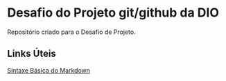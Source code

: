 # Desafio do Projeto git/github da DIO
Repositório criado para o Desafio de Projeto.
## Links Úteis
[Sintaxe Básica do Markdown](https://www.markdownguide.org/basic-syntax/)
